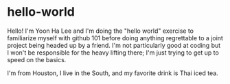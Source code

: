 # hello-world
Hello!  I'm Yoon Ha Lee and I'm doing the "hello world" exercise to familiarize myself with github 101 before doing anything regrettable to a joint project being headed up by a friend.  I'm not particularly good at coding but I won't be responsible for the heavy lifting there; I'm just trying to get up to speed on the basics.

I'm from Houston, I live in the South, and my favorite drink is Thai iced tea.
